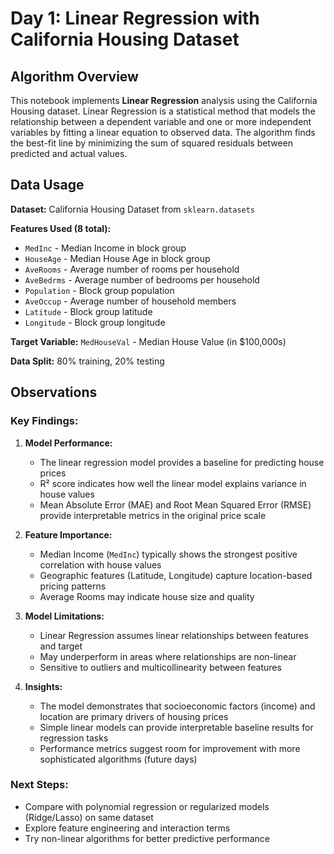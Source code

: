 # Day 1: Linear Regression with California Housing Dataset

## Algorithm Overview

This notebook implements **Linear Regression** analysis using the California Housing dataset. Linear Regression is a statistical method that models the relationship between a dependent variable and one or more independent variables by fitting a linear equation to observed data. The algorithm finds the best-fit line by minimizing the sum of squared residuals between predicted and actual values.

## Data Usage

**Dataset:** California Housing Dataset from `sklearn.datasets`

**Features Used (8 total):**
- `MedInc` - Median Income in block group
- `HouseAge` - Median House Age in block group
- `AveRooms` - Average number of rooms per household
- `AveBedrms` - Average number of bedrooms per household
- `Population` - Block group population
- `AveOccup` - Average number of household members
- `Latitude` - Block group latitude
- `Longitude` - Block group longitude

**Target Variable:** `MedHouseVal` - Median House Value (in $100,000s)

**Data Split:** 80% training, 20% testing

## Observations

### Key Findings:

1. **Model Performance:**
   - The linear regression model provides a baseline for predicting house prices
   - R² score indicates how well the linear model explains variance in house values
   - Mean Absolute Error (MAE) and Root Mean Squared Error (RMSE) provide interpretable metrics in the original price scale

2. **Feature Importance:**
   - Median Income (`MedInc`) typically shows the strongest positive correlation with house values
   - Geographic features (Latitude, Longitude) capture location-based pricing patterns
   - Average Rooms may indicate house size and quality

3. **Model Limitations:**
   - Linear Regression assumes linear relationships between features and target
   - May underperform in areas where relationships are non-linear
   - Sensitive to outliers and multicollinearity between features

4. **Insights:**
   - The model demonstrates that socioeconomic factors (income) and location are primary drivers of housing prices
   - Simple linear models can provide interpretable baseline results for regression tasks
   - Performance metrics suggest room for improvement with more sophisticated algorithms (future days)

### Next Steps:
- Compare with polynomial regression or regularized models (Ridge/Lasso) on same dataset
- Explore feature engineering and interaction terms
- Try non-linear algorithms for better predictive performance